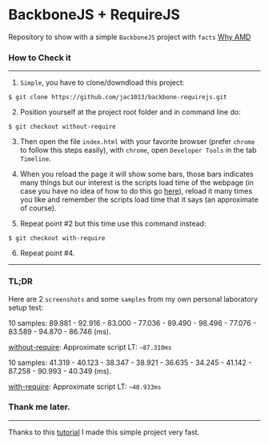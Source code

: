 # BackboneJS + RequireJS

 Repository to show with a simple ``BackboneJS`` project with ``facts`` [Why AMD](http://requirejs.org/docs/whyamd.html)

### How to Check it
 
 -------------------------------------------------------------------------------------

 1. ``Simple``, you have to clone/downdload this project:

 ``$ git clone https://github.com/jac1013/backbone-requirejs.git``

 2. Position yourself at the project root folder and in command line do:

 ```$ git checkout without-require```

 3. Then open the file ``index.html`` with your favorite browser (prefer ``chrome`` to follow this steps easily),
 with ``chrome``, open ``Developer Tools`` in the tab ``Timeline``.

 4. When you reload the page it will show some bars, those bars indicates many things but our interest is the scripts load time of the webpage (in case you have no idea of how to do this go [here](https://developer.chrome.com/devtools/docs/timeline)),
 reload it many times you like and remember the scripts load time that it says (an approximate of course).

 5. Repeat point #2 but this time use this command instead:

 ```$ git checkout with-require```

 6. Repeat point #4.

----------------------------------------------------------------------------------------

### TL;DR

Here are 2 ``screenshots`` and some ``samples`` from my own personal laboratory setup test:

10 samples: 89.881 - 92.916 - 83.000 - 77.036 - 89.490 - 98.496 - 77.076 - 83.589 - 94.870 - 86.746 (ms).

[without-require](https://db.tt/tUNExjg4): Approximate script LT: ``~87.310ms``

10 samples: 41.319 - 40.123 - 38.347 - 38.921 - 36.635 - 34.245 - 41.142 - 87.258 - 90.993 - 40.349 (ms).

[with-require](https://db.tt/AkUEKSEY): Approximate script LT: ``~48.933ms``

### Thank me later.

------------------------------------------------------------------------------------------

Thanks to this [tutorial](http://backbonetutorials.com/organizing-backbone-using-modules/) I made this simple project very fast.
 
 